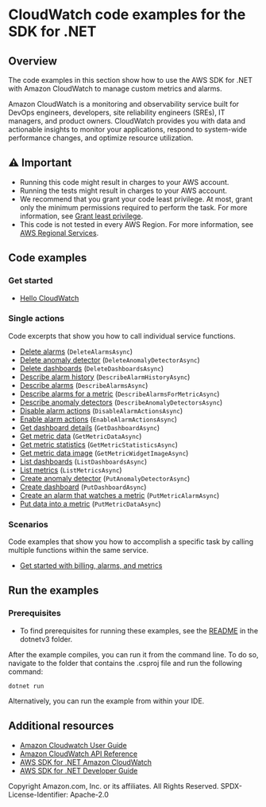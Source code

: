 # CloudWatch code examples for the SDK for .NET

## Overview
The code examples in this section show how to use the AWS SDK for .NET with Amazon CloudWatch to manage custom metrics and alarms.

Amazon CloudWatch is a monitoring and observability service built for DevOps engineers, developers, site reliability engineers (SREs), IT managers, and product owners. CloudWatch provides you with data and actionable insights to monitor your applications, respond to system-wide performance changes, and optimize resource utilization.

## ⚠️ Important
* Running this code might result in charges to your AWS account.
* Running the tests might result in charges to your AWS account.
* We recommend that you grant your code least privilege. At most, grant only the minimum permissions required to perform the task. For more information, see [Grant least privilege](https://docs.aws.amazon.com/IAM/latest/UserGuide/best-practices.html#grant-least-privilege).
* This code is not tested in every AWS Region. For more information, see [AWS Regional Services](https://aws.amazon.com/about-aws/global-infrastructure/regional-product-services).

## Code examples

### Get started

* [Hello CloudWatch](Actions/HelloCloudWatch.cs)

### Single actions
Code excerpts that show you how to call individual service functions.

* [Delete alarms](Actions/CloudWatchWrapper.cs) (`DeleteAlarmsAsync`)
* [Delete anomaly detector](Actions/CloudWatchWrapper.cs) (`DeleteAnomalyDetectorAsync`)
* [Delete dashboards](Actions/CloudWatchWrapper.cs) (`DeleteDashboardsAsync`)
* [Describe alarm history](Actions/CloudWatchWrapper.cs) (`DescribeAlarmHistoryAsync`)
* [Describe alarms](Actions/CloudWatchWrapper.cs) (`DescribeAlarmsAsync`)
* [Describe alarms for a metric](Actions/CloudWatchWrapper.cs) (`DescribeAlarmsForMetricAsync`)
* [Describe anomaly detectors](Actions/CloudWatchWrapper.cs) (`DescribeAnomalyDetectorsAsync`)
* [Disable alarm actions](Actions/CloudWatchWrapper.cs) (`DisableAlarmActionsAsync`)
* [Enable alarm actions](Actions/CloudWatchWrapper.cs) (`EnableAlarmActionsAsync`)
* [Get dashboard details](Actions/CloudWatchWrapper.cs) (`GetDashboardAsync`)
* [Get metric data](Actions/CloudWatchWrapper.cs) (`GetMetricDataAsync`)
* [Get metric statistics](Actions/CloudWatchWrapper.cs) (`GetMetricStatisticsAsync`)
* [Get metric data image](Actions/CloudWatchWrapper.cs) (`GetMetricWidgetImageAsync`)
* [List dashboards](Actions/CloudWatchWrapper.cs) (`ListDashboardsAsync`)
* [List metrics](Actions/CloudWatchWrapper.cs) (`ListMetricsAsync`)
* [Create anomaly detector](Actions/CloudWatchWrapper.cs) (`PutAnomalyDetectorAsync`)
* [Create dashboard](Actions/CloudWatchWrapper.cs) (`PutDashboardAsync`)
* [Create an alarm that watches a metric](Actions/CloudWatchWrapper.cs) (`PutMetricAlarmAsync`)
* [Put data into a metric](Actions/CloudWatchWrapper.cs) (`PutMetricDataAsync`)

### Scenarios

Code examples that show you how to accomplish a specific task by calling
multiple functions within the same service.

* [Get started with billing, alarms, and metrics](Scenarios/CloudWatchScenario.cs)

## Run the examples

### Prerequisites
* To find prerequisites for running these examples, see the
  [README](../README.md#Prerequisites) in the dotnetv3 folder.

After the example compiles, you can run it from the command line. To do so,
navigate to the folder that contains the .csproj file and run the following
command:

```
dotnet run
```

Alternatively, you can run the example from within your IDE.

## Additional resources
* [Amazon Cloudwatch User Guide](https://docs.aws.amazon.com/AmazonCloudWatch/latest/monitoring/index.html)
* [Amazon CloudWatch API Reference](https://docs.aws.amazon.com/AmazonCloudWatchLogs/latest/APIReference/Welcome.html)
* [AWS SDK for .NET Amazon CloudWatch](https://docs.aws.amazon.com/sdkfornet/v3/apidocs/items/CloudWatch/NCloudWatch.html)
* [AWS SDK for .NET Developer Guide](https://docs.aws.amazon.com/sdk-for-net/v3/developer-guide/welcome.html)

Copyright Amazon.com, Inc. or its affiliates. All Rights Reserved. SPDX-License-Identifier: Apache-2.0
